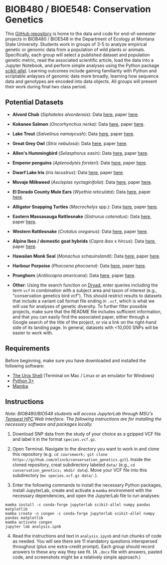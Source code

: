 # BIOB480 / BIOE548: Conservation Genetics

This [GitHub repository](https://docs.github.com/en/repositories/creating-and-managing-repositories/about-repositories) is home to the data and code for 
end-of-semester projects in BIOB480 / BIOE548 in the Department of Ecology at Montana State University. Students work in groups of 3-5 to analyze empirical genetic or genomic data from a population of wild plants or animals. Specifically, each group will select a published dataset and population 
genetic metric, read the associated scientific article, load the data into a Jupyter Notebook, and perform simple analyses using the Python package [scikit-allel](https://scikit-allel.readthedocs.io/en/stable/index.html). Learning outcomes include gaining familiarity with Python and scriptable anlayses of genomic data more broadly, learning how sequence data and genotypes are encoded into data objects.  All groups will present their work during final two class period. 

## Potential Datasets

- **Alvord Chub** (*Siphateles alvordensis*): Data [here](https://doi.org/10.5061/dryad.ct362tv), paper [here](https://doi.org/10.1007/s10592-019-01148-6).

- **Kokanee Salmon** (*Oncorhynchus nerka*): Data [here](https://doi.org/10.5061/dryad.ffbg79cvz), paper [here](https://doi.org/10.1007/s10592-021-01418-2).

- **Lake Trout** (*Salvelinus namaycush*): Data [here](https://doi.org/10.5061/dryad.2b8f1), paper [here](https://doi.org/10.1111/mec.14361). 

- **Great Grey Owl** (*Strix nebulosa*): Data [here](https://doi.org/10.5061/dryad.1rn8pk0qm), paper [here](https://doi.org/10.1007/s10592-020-01280-8).

- **Allen's Hummingbird** (*Selasphorus sasin*): Data [here](https://doi.org/10.5061/dryad.zgmsbcc84), paper [here](https://doi.org/10.1007/s10592-020-01303-4).

- **Emperor penguins** (*Aptenodytes forsteri*): Date [here](https://doi.org/10.5061/dryad.4s7t3), paper [here](https://doi.org/10.1111/mec.14172).  

- **Dwarf Lake Iris** (*Iris lacustrus*): Data [here](https://doi.org/10.5061/dryad.xwdbrv1jh), paper [here](https://doi.org/10.3390/plants12132557).


 - **Movaje Milkweed** (*Asclepias nyctaginifolia*): Data [here](https://doi.org/10.5061/dryad.59zw3r28c), paper [here](https://doi.org/10.1111/csp2.12987).

 - **El Dorado County Mule Ears** (*Wyethia reticulata*): Data [here](https://doi.org/10.5061/dryad.n02v6wwt2), paper [here](https://doi.org/10.3120/0024-9637-67.2.65).


 - **Alligator Snapping Turtles** (*Macrochelys* spp.): Data [here](https://doi.org/10.7291/D17H67), paper [here](https://doi.org/10.1656/058.022.0sp1201).

 - **Eastern Massasauga Rattlesnake** (*Sistrurus catenatus*): Data [here](https://doi.org/10.5061/dryad.hmgqnk9mf), paper [here](https://doi.org/10.1002/eap.2793). 

 - **Western Rattlesnake** (*Crotalus oreganus*): Data [here](https://doi.org/10.5061/dryad.fbg79cns4), paper [here](https://doi.org/10.1111/1755-0998.13090). 


- **Alpine Ibex / domestic goat hybrids** (*Capra ibex* x *hircus*): Data [here](https://doi.org/10.5061/dryad.qnk98sfrp), paper [here](https://doi.org/10.1111/eva.13761).  

- **Hawaiian Monk Seal** (*Monachus schauinslandi*): Data [here](https://doi.org/10.5061/dryad.djh9w0w72), paper [here](https://doi.org/10.3354/esr01308).  

- **Harbour Porpoise** (*Phocoena phocoena*): Data [here](https://doi.org/10.5061/dryad.4qrfj6qg6), paper [here](https://doi.org/10.1111/1755-0998.13860).  

- **Pronghorn** (*Antilocapra americana*): Data [here](https://doi.org/10.5061/dryad.8931zcrmb), paper [here](https://doi.org/10.1093/jmammal/gyaa054). 

- **Other**: Using the search function on [Dryad](https://datadryad.org/stash), enter queries including the term `vcf` in combination with a subject area and taxon of interest (e.g., "conservation genetics bird vcf"). This should restrict results to datasets that include a variant call format file ending in `.vcf`, which is what we will use for analyses of genetic diversity. To further filter possible projects, make sure that the README file includes sufficient information, and that you can easily find the associated paper, either through a Google search of the title of the project, or via a link on the right-hand side of its landing page. In general, datasets with <10,000 SNPs will be easier to work with. 

## Requirements

Before beginning, make sure you have downloaded and installed the following software: 

- [The Unix Shell](https://swcarpentry.github.io/shell-novice/) (Terminal on Mac / Linux or an emulator for Windows)
- [Python 3+](https://www.python.org/downloads/)
- [Mamba](https://mamba.readthedocs.io/en/latest/)

## Instructions 

*Note: BIOB480/BIO548 students will access JupyterLab through MSU's [Tempest HPC](https://www.montana.edu/uit/rci/tempest/) Web interface. The following instructions are for installing the necessary software and packages locally.*

1) Download SNP data from the study of your choice as a gzipped VCF file and label it in the format `species.vcf.gz`. 

2) Open Terminal. Navigate to the directory you want to work in and clone this repository (e.g. `cd coursework; git clone https://github.com/elinck/conservation_genetics.git`). Inside the cloned repository, creat subdirectory labeled `data/` (e.g., `cd conservation_genetics; mkdir data`). Move your VCF file into this subdirectory (`mv species.vcf.gz data/.`). 

3) Enter the following commands to install the necessary Python packages, install JupyterLab, create and activate a `mamba` environment with the necessary dependencies, and open the JupyterLab file to run analyses: 

```
mamba install -c conda-forge jupyterlab scikit-allel numpy pandas matplotlib
mamba create -n congen -c conda-forge jupyterlab scikit-allel numpy pandas matplotlib
mamba activate congen
jupyter lab analysis.ipnb
```

4) Read the instructions and text in `analysis.ipynb` and run chunks of code as needed. You will see there are 11 mandatory questions interspersed throughout (plus one extra-credit prompt). Each group should record answers to these any way they see fit. (A `.docx` file with answers, pasted code, and screenshots might be a relatively simple approach.)  